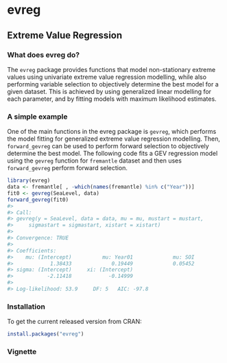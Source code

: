 
<!-- README.md is generated from README.Rmd. Please edit that file -->
evreg
=====

Extreme Value Regression
------------------------

### What does evreg do?

The `evreg` package provides functions that model non-stationary extreme values using univariate extreme value regression modelling, while also performing variable selection to objectively determine the best model for a given dataset. This is achieved by using generalized linear modelling for each parameter, and by fitting models with maximum likelihood estimates.

### A simple example

One of the main functions in the evreg package is `gevreg`, which performs the model fitting for generalized extreme value regression modelling. Then, `forward_gevreg` can be used to perform forward selection to objectively determine the best model. The following code fits a GEV regression model using the `gevreg` function for `fremantle` dataset and then uses `forward_gevreg` perform forward selection.

``` r
library(evreg)
data <- fremantle[ , -which(names(fremantle) %in% c("Year"))]
fit0 <- gevreg(SeaLevel, data)
forward_gevreg(fit0)
#> 
#> Call:
#> gevreg(y = SeaLevel, data = data, mu = mu, mustart = mustart, 
#>     sigmastart = sigmastart, xistart = xistart)
#> 
#> Convergence: TRUE 
#> 
#> Coefficients:
#>    mu: (Intercept)          mu: Year01             mu: SOI  
#>            1.38433             0.19449             0.05452  
#> sigma: (Intercept)     xi: (Intercept)  
#>           -2.11418            -0.14999  
#> 
#> Log-likelihood: 53.9     DF: 5   AIC: -97.8
```

### Installation

To get the current released version from CRAN:

``` r
install.packages("evreg")
```

### Vignette
